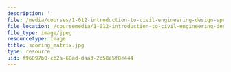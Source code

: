 ```yaml
---
description: ''
file: /media/courses/1-012-introduction-to-civil-engineering-design-spring-2002/f96097b0cb2a68addaa32c58e5f8e444_scoring_matrix.jpg
file_location: /coursemedia/1-012-introduction-to-civil-engineering-design-spring-2002/f96097b0cb2a68addaa32c58e5f8e444_scoring_matrix.jpg
file_type: image/jpeg
resourcetype: Image
title: scoring_matrix.jpg
type: resource
uid: f96097b0-cb2a-68ad-daa3-2c58e5f8e444
---
```

